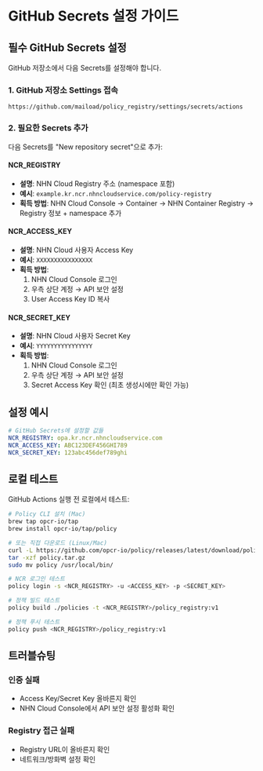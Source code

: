 # GitHub Secrets 설정 가이드

## 필수 GitHub Secrets 설정

GitHub 저장소에서 다음 Secrets를 설정해야 합니다.

### 1. GitHub 저장소 Settings 접속
```
https://github.com/maiload/policy_registry/settings/secrets/actions
```

### 2. 필요한 Secrets 추가

다음 Secrets를 "New repository secret"으로 추가:

#### NCR_REGISTRY
- **설명**: NHN Cloud Registry 주소 (namespace 포함)
- **예시**: `example.kr.ncr.nhncloudservice.com/policy-registry`
- **획득 방법**: NHN Cloud Console → Container → NHN Container Registry → Registry 정보 + namespace 추가

#### NCR_ACCESS_KEY
- **설명**: NHN Cloud 사용자 Access Key
- **예시**: `XXXXXXXXXXXXXXXX`
- **획득 방법**:
  1. NHN Cloud Console 로그인
  2. 우측 상단 계정 → API 보안 설정
  3. User Access Key ID 복사

#### NCR_SECRET_KEY
- **설명**: NHN Cloud 사용자 Secret Key
- **예시**: `YYYYYYYYYYYYYYYY`
- **획득 방법**:
  1. NHN Cloud Console 로그인
  2. 우측 상단 계정 → API 보안 설정
  3. Secret Access Key 확인 (최초 생성시에만 확인 가능)

## 설정 예시

```yaml
# GitHub Secrets에 설정할 값들
NCR_REGISTRY: opa.kr.ncr.nhncloudservice.com
NCR_ACCESS_KEY: ABC123DEF456GHI789
NCR_SECRET_KEY: 123abc456def789ghi
```

## 로컬 테스트

GitHub Actions 실행 전 로컬에서 테스트:

```bash
# Policy CLI 설치 (Mac)
brew tap opcr-io/tap
brew install opcr-io/tap/policy

# 또는 직접 다운로드 (Linux/Mac)
curl -L https://github.com/opcr-io/policy/releases/latest/download/policy_$(uname)_$(uname -m).tar.gz -o policy.tar.gz
tar -xzf policy.tar.gz
sudo mv policy /usr/local/bin/

# NCR 로그인 테스트
policy login -s <NCR_REGISTRY> -u <ACCESS_KEY> -p <SECRET_KEY>

# 정책 빌드 테스트
policy build ./policies -t <NCR_REGISTRY>/policy_registry:v1

# 정책 푸시 테스트
policy push <NCR_REGISTRY>/policy_registry:v1
```

## 트러블슈팅

### 인증 실패
- Access Key/Secret Key 올바른지 확인
- NHN Cloud Console에서 API 보안 설정 활성화 확인

### Registry 접근 실패
- Registry URL이 올바른지 확인
- 네트워크/방화벽 설정 확인

